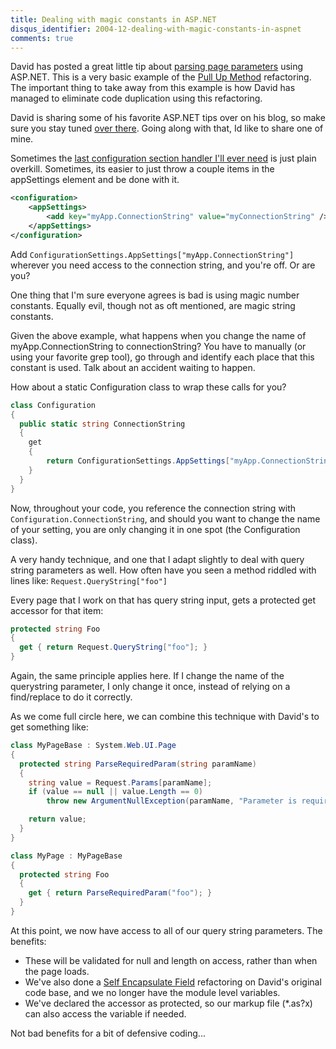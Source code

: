 ```yaml
---
title: Dealing with magic constants in ASP.NET
disqus_identifier: 2004-12-dealing-with-magic-constants-in-aspnet
comments: true
---
```


David has posted a great little tip about [parsing page parameters][1] using ASP.NET. This is a very basic example of the [Pull Up Method][2] refactoring. The important thing to take away from this example is how David has managed to eliminate code duplication using this refactoring.

David is sharing some of his favorite ASP.NET tips over on his blog, so make sure you stay tuned [over there][3]. Going along with that, Id like to share one of mine.

Sometimes the [last configuration section handler I'll ever need][4] is just plain overkill. Sometimes, its easier to just throw a couple items in the appSettings element and be done with it.

``` xml
<configuration>
    <appSettings>
        <add key="myApp.ConnectionString" value="myConnectionString" />
    </appSettings>
</configuration>
```

Add `ConfigurationSettings.AppSettings["myApp.ConnectionString"]` wherever you need access to the connection string, and you're off. Or are you?

One thing that I'm sure everyone agrees is bad is using magic number constants. Equally evil, though not as oft mentioned, are magic string constants.

Given the above example, what happens when you change the name of myApp.ConnectionString to connectionString? You have to manually (or using your favorite grep tool), go through and identify each place that this constant is used. Talk about an accident waiting to happen.

How about a static Configuration class to wrap these calls for you?

``` csharp
class Configuration
{
  public static string ConnectionString
  {
    get
    {
	    return ConfigurationSettings.AppSettings["myApp.ConnectionString"];
    }
  }
}
```

Now, throughout your code, you reference the connection string with `Configuration.ConnectionString`, and should you want to change the name of your setting, you are only changing it in one spot (the Configuration class).

A very handy technique, and one that I adapt slightly to deal with query string parameters as well. How often have you seen a method riddled with lines like: `Request.QueryString["foo"]`

Every page that I work on that has query string input, gets a protected get accessor for that item:

``` csharp
protected string Foo
{
  get { return Request.QueryString["foo"]; }
}
```

Again, the same principle applies here. If I change the name of the querystring parameter, I only change it once, instead of relying on a find/replace to do it correctly.

As we come full circle here, we can combine this technique with David's to get something like:

``` csharp
class MyPageBase : System.Web.UI.Page
{
  protected string ParseRequiredParam(string paramName)
  {
    string value = Request.Params[paramName];
    if (value == null || value.Length == 0)
	    throw new ArgumentNullException(paramName, "Parameter is required.");

    return value;
  }
}

class MyPage : MyPageBase
{
  protected string Foo
  {
    get { return ParseRequiredParam("foo"); }
  }
}
```

At this point, we now have access to all of our query string parameters. The benefits:

* These will be validated for null and length on access, rather than when the page loads.
* We've also done a [Self Encapsulate Field][5] refactoring on David's original code base, and we no longer have the module level variables.
* We've declared the accessor as protected, so our markup file (*.as?x) can also access the variable if needed.

Not bad benefits for a bit of defensive coding...

[1]:http://www.elegantcode.com/dottextweb/archive/2004/12/03/364.aspx
[2]:http://www.refactoring.com/catalog/pullUpMethod.html
[3]:http://www.elegantcode.com/
[4]:/2003/04/05/the-last-configuration-section-handler-ill-ever-need/
[5]:http://www.refactoring.com/catalog/selfEncapsulateField.html
